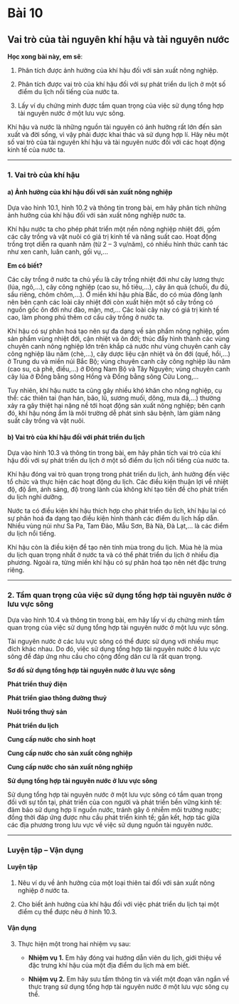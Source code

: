 # Bài 10
## Vai trò của tài nguyên khí hậu và tài nguyên nước

**Học xong bài này, em sẽ**:

1. Phân tích được ảnh hưởng của khí hậu đối với sản xuất nông nghiệp.

2. Phân tích được vai trò của khí hậu đối với sự phát triển du lịch ở một số điểm du lịch nổi tiếng của nước ta.

3. Lấy ví dụ chứng minh được tầm quan trọng của việc sử dụng tổng hợp tài nguyên nước ở một lưu vực sông.

Khí hậu và nước là những nguồn tài nguyên có ảnh hưởng rất lớn đến sản xuất và đời sống, vì vậy phải được khai thác và sử dụng hợp lí. Hãy nêu một số vai trò của tài nguyên khí hậu và tài nguyên nước đối với các hoạt động kinh tế của nước ta.

---

### 1. Vai trò của khí hậu
#### a) Ảnh hưởng của khí hậu đối với sản xuất nông nghiệp

Dựa vào hình 10.1, hình 10.2 và thông tin trong bài, em hãy phân tích những ảnh hưởng của khí hậu đối với sản xuất nông nghiệp nước ta.

Khí hậu nước ta cho phép phát triển một nền nông nghiệp nhiệt đới, gồm các cây trồng và vật nuôi có giá trị kinh tế và năng suất cao. Hoạt động trồng trọt diễn ra quanh năm (từ 2 – 3 vụ/năm), có nhiều hình thức canh tác như xen canh, luân canh, gối vụ,...

**Em có biết?**

Các cây trồng ở nước ta chủ yếu là cây trồng nhiệt đới như cây lương thực (lúa, ngô,...), cây công nghiệp (cao su, hồ tiêu,...), cây ăn quả (chuối, đu đủ, sầu riêng, chôm chôm,...). Ở miền khí hậu phía Bắc, do có mùa đông lạnh nên bên cạnh các loài cây nhiệt đới còn xuất hiện một số cây trồng có nguồn gốc ôn đới như đào, mận, mơ,... Các loài cây này có giá trị kinh tế cao, làm phong phú thêm cơ cấu cây trồng ở nước ta.

Khí hậu có sự phân hoá tạo nên sự đa dạng về sản phẩm nông nghiệp, gồm sản phẩm vùng nhiệt đới, cận nhiệt và ôn đới; thúc đẩy hình thành các vùng chuyên canh nông nghiệp lớn trên khắp cả nước như vùng chuyên canh cây công nghiệp lâu năm (chè,...), cây dược liệu cận nhiệt và ôn đới (quế, hồi,...) ở Trung du và miền núi Bắc Bộ; vùng chuyên canh cây công nghiệp lâu năm (cao su, cà phê, điều,...) ở Đông Nam Bộ và Tây Nguyên; vùng chuyên canh cây lúa ở Đồng bằng sông Hồng và Đồng bằng sông Cửu Long,...

Tuy nhiên, khí hậu nước ta cũng gây nhiều khó khăn cho nông nghiệp, cụ thể: các thiên tai (hạn hán, bão, lũ, sương muối, dông, mưa đá,...) thường xảy ra gây thiệt hại nặng nề tới hoạt động sản xuất nông nghiệp; bên cạnh đó, khí hậu nóng ẩm là môi trường dễ phát sinh sâu bệnh, làm giảm năng suất cây trồng và vật nuôi.

#### b) Vai trò của khí hậu đối với phát triển du lịch

Dựa vào hình 10.3 và thông tin trong bài, em hãy phân tích vai trò của khí hậu đối với sự phát triển du lịch ở một số điểm du lịch nổi tiếng của nước ta.

Khí hậu đóng vai trò quan trọng trong phát triển du lịch, ảnh hưởng đến việc tổ chức và thực hiện các hoạt động du lịch. Các điều kiện thuận lợi về nhiệt độ, độ ẩm, ánh sáng, độ trong lành của không khí tạo tiền đề cho phát triển du lịch nghỉ dưỡng.

Nước ta có điều kiện khí hậu thích hợp cho phát triển du lịch, khí hậu lại có sự phân hoá đa dạng tạo điều kiện hình thành các điểm du lịch hấp dẫn. Nhiều vùng núi như Sa Pa, Tam Đảo, Mẫu Sơn, Bà Nà, Đà Lạt,... là các điểm du lịch nổi tiếng.

Khí hậu còn là điều kiện để tạo nên tính mùa trong du lịch. Mùa hè là mùa du lịch quan trọng nhất ở nước ta và có thể phát triển du lịch ở nhiều địa phương. Ngoài ra, từng miền khí hậu có sự phân hoá tạo nên nét đặc trưng riêng.

---

### 2. Tầm quan trọng của việc sử dụng tổng hợp tài nguyên nước ở lưu vực sông

Dựa vào hình 10.4 và thông tin trong bài, em hãy lấy ví dụ chứng minh tầm quan trọng của việc sử dụng tổng hợp tài nguyên nước ở một lưu vực sông.

Tài nguyên nước ở các lưu vực sông có thể được sử dụng với nhiều mục đích khác nhau. Do đó, việc sử dụng tổng hợp tài nguyên nước ở lưu vực sông để đáp ứng nhu cầu cho cộng đồng dân cư là rất quan trọng.

**Sơ đồ sử dụng tổng hợp tài nguyên nước ở lưu vực sông**

**Phát triển thuỷ điện**

**Phát triển giao thông đường thuỷ**

**Nuôi trồng thuỷ sản**

**Phát triển du lịch**

**Cung cấp nước cho sinh hoạt**

**Cung cấp nước cho sản xuất công nghiệp**

**Cung cấp nước cho sản xuất nông nghiệp**

**Sử dụng tổng hợp tài nguyên nước ở lưu vực sông**

Sử dụng tổng hợp tài nguyên nước ở một lưu vực sông có tầm quan trọng đối với sự tồn tại, phát triển của con người và phát triển bền vững kinh tế: đảm bảo sử dụng hợp lí nguồn nước, tránh gây ô nhiễm môi trường nước; đồng thời đáp ứng được nhu cầu phát triển kinh tế; gắn kết, hợp tác giữa các địa phương trong lưu vực về việc sử dụng nguồn tài nguyên nước.

---

### Luyện tập – Vận dụng
#### Luyện tập

1. Nêu ví dụ về ảnh hưởng của một loại thiên tai đối với sản xuất nông nghiệp ở nước ta.

2. Cho biết ảnh hưởng của khí hậu đối với việc phát triển du lịch tại một điểm cụ thể được nêu ở hình 10.3.

#### Vận dụng

3. Thực hiện một trong hai nhiệm vụ sau:
    *   **Nhiệm vụ 1.** Em hãy đóng vai hướng dẫn viên du lịch, giới thiệu về đặc trưng khí hậu của một địa điểm du lịch mà em biết.

    *   **Nhiệm vụ 2.** Em hãy sưu tầm thông tin và viết một đoạn văn ngắn về thực trạng sử dụng tổng hợp tài nguyên nước ở một lưu vực sông cụ thể.
